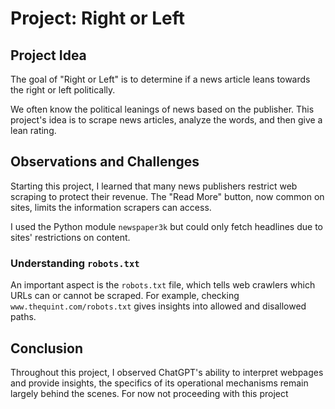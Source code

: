 # Project: Right or Left

## Project Idea
The goal of "Right or Left" is to determine if a news article leans towards the right or left politically.

We often know the political leanings of news based on the publisher. This project's idea is to scrape news articles, analyze the words, and then give a lean rating.

## Observations and Challenges
Starting this project, I learned that many news publishers restrict web scraping to protect their revenue. The "Read More" button, now common on sites, limits the information scrapers can access.

I used the Python module `newspaper3k` but could only fetch headlines due to sites' restrictions on content.

### Understanding `robots.txt`
An important aspect is the `robots.txt` file, which tells web crawlers which URLs can or cannot be scraped. For example, checking `www.thequint.com/robots.txt` gives insights into allowed and disallowed paths.

## Conclusion
Throughout this project, I observed ChatGPT's ability to interpret webpages and provide insights, the specifics of its operational mechanisms remain largely behind the scenes. 
For now not proceeding with this project

